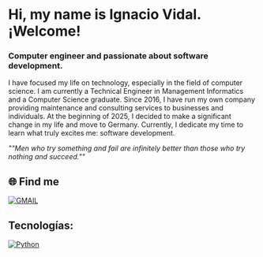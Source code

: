 # Hi, my name is Ignacio Vidal. ¡Welcome! 

### Computer engineer and passionate about software development.

I have focused my life on technology, especially in the field of computer science.  I am currently a Technical Engineer in Management Informatics and a Computer Science graduate.
Since 2016, I have run my own company providing maintenance and consulting services to businesses and individuals. At the beginning of 2025, I decided to make a significant change in my life and move to Germany. Currently, I dedicate my time to learn what truly excites me: software development.

_""Men who try something and fail are infinitely better than those who try nothing and succeed.""_

## 🌐 Find me

<a href="mailto:ignaciovidalhernando@gmail.com" target="_blank">![GMAIL](https://img.shields.io/badge/Gmail-EA4335?style=flat&logo=Gmail&logoColor=white)</a>

## Tecnologías:

[![Python](https://img.shields.io/badge/Python-blue?style=for-the-badge&logo=python&logoColor=yellow&labelColor=blue)]()


<!--
[![C](https://img.shields.io/badge/c-%2300599C.svg?style=for-the-badge&logo=c&logoColor=white)]()
[![JavaScript](https://img.shields.io/badge/javascript-%23323330.svg?style=for-the-badge&logo=javascript&logoColor=%23F7DF1E)]()
[![Java](https://img.shields.io/badge/Java-007396?style=for-the-badge&logo=java&logoColor=white&labelColor=101010)]()
[![HTML5](https://img.shields.io/badge/html5-%23E34F26.svg?style=for-the-badge&logo=html5&logoColor=white)](🌱)
[![CSS3](https://img.shields.io/badge/css3-%231572B6.svg?style=for-the-badge&logo=css3&logoColor=white)](🌱)
**ignaciovihe/ignaciovihe** is a ✨ _special_ ✨ repository because its `README.md` (this file) appears on your GitHub profile.

Here are some ideas to get you started:

- 🔭 I’m currently working on ...
- 🌱 I’m currently learning ...
- 👯 I’m looking to collaborate on ...
- 🤔 I’m looking for help with ...
- 💬 Ask me about ...
- 📫 How to reach me: ...
- 😄 Pronouns: ...
- ⚡ Fun fact: ...
-->
